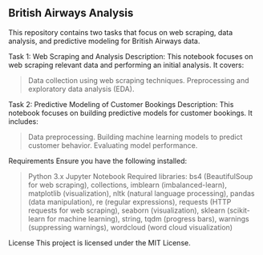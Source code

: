 ## British Airways Analysis

This repository contains two tasks that focus on web scraping, data analysis, and predictive modeling for British Airways data.

Task 1: Web Scraping and Analysis
Description:
This notebook focuses on web scraping relevant data and performing an initial analysis. It covers:
>Data collection using web scraping techniques.
>Preprocessing and exploratory data analysis (EDA).

Task 2: Predictive Modeling of Customer Bookings
Description:
This notebook focuses on building predictive models for customer bookings. It includes:
>Data preprocessing.
>Building machine learning models to predict customer behavior.
>Evaluating model performance.

Requirements
Ensure you have the following installed:
>Python 3.x
>Jupyter Notebook
>Required libraries:
bs4 (BeautifulSoup for web scraping),
collections,
imblearn (imbalanced-learn),
matplotlib (visualization),
nltk (natural language processing),
pandas (data manipulation),
re (regular expressions),
requests (HTTP requests for web scraping),
seaborn (visualization),
sklearn (scikit-learn for machine learning),
string,
tqdm (progress bars),
warnings (suppressing warnings),
wordcloud (word cloud visualization)

License
This project is licensed under the MIT License.
